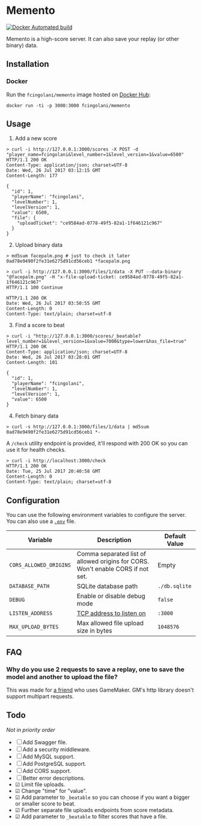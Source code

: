 # Memento

[![Docker Automated build](https://img.shields.io/docker/automated/fcingolani/memento.svg)](https://hub.docker.com/r/fcingolani/memento/)

Memento is a high-score server. It can also save your replay (or other binary) data.

## Installation

### Docker

Run the `fcingolani/memento` image hosted on [Docker Hub](https://hub.docker.com/r/fcingolani/memento/):

```
docker run -ti -p 3000:3000 fcingolani/memento
```

## Usage

1. Add a new score

```
> curl -i http://127.0.0.1:3000/scores -X POST -d "player_name=fcingolani&level_number=1&level_version=1&value=6500"
HTTP/1.1 200 OK
Content-Type: application/json; charset=UTF-8
Date: Wed, 26 Jul 2017 03:12:15 GMT
Content-Length: 177

{
  "id": 1,
  "playerName": "fcingolani",
  "levelNumber": 1,
  "levelVersion": 1,
  "value": 6500,
  "file": {
    "uploadTicket": "ce9584ad-0778-49f5-82a1-1f646121c967"
  }
}
```

2. Upload binary data

```
> md5sum facepalm.png # just to check it later
0ad78e9490f2fe31e6275d91cd56ceb1 *facepalm.png

> curl -i http://127.0.0.1:3000/files/1/data -X PUT --data-binary "@facepalm.png" -H "x-file-upload-ticket: ce9584ad-0778-49f5-82a1-1f646121c967"
HTTP/1.1 100 Continue

HTTP/1.1 200 OK
Date: Wed, 26 Jul 2017 03:50:55 GMT
Content-Length: 0
Content-Type: text/plain; charset=utf-8
```

3. Find a score to beat

```
> curl -i "http://127.0.0.1:3000/scores/_beatable?level_number=1&level_version=1&value=7000&type=lower&has_file=true"
HTTP/1.1 200 OK
Content-Type: application/json; charset=UTF-8
Date: Wed, 26 Jul 2017 03:28:01 GMT
Content-Length: 101

{
  "id": 1,
  "playerName": "fcingolani",
  "levelNumber": 1,
  "levelVersion": 1,
  "value": 6500
}
```

4. Fetch binary data

```
> curl -s http://127.0.0.1:3000/files/1/data | md5sum
0ad78e9490f2fe31e6275d91cd56ceb1 *-
```

A `/check` utility endpoint is provided, it'll respond with 200 OK so you can use it for health checks.

```
> curl -i http://localhost:3000/check
HTTP/1.1 200 OK
Date: Tue, 25 Jul 2017 20:40:58 GMT
Content-Length: 0
Content-Type: text/plain; charset=utf-8
```

## Configuration

You can use the following environment variables to configure the server. You can also use a [`.env`](https://github.com/joho/godotenv) file.

| Variable              | Description | Default Value
|-                      |-            |-
| `CORS_ALLOWED_ORIGINS`  | Comma separated list of allowed origins for CORS. Won't enable CORS if not set. | Empty
| `DATABASE_PATH`         | SQLite database path | `./db.sqlite`
| `DEBUG`                 | Enable or disable debug mode | `false`
| `LISTEN_ADDRESS`        | [TCP address to listen on](https://golang.org/pkg/net/http/#Server) | `:3000`
| `MAX_UPLOAD_BYTES`      | Max allowed file upload size in bytes | `1048576`

## FAQ

### Why do you use 2 requests to save a replay, one to save the model and another to upload the file?

This was made for [a friend](https://martincerdeira.itch.io/) who uses GameMaker. GM's http library doesn't support multipart requests.

## Todo

_Not in priority order_

- ☐ Add Swagger file.
- ☐ Add a security middleware.
- ☐ Add MySQL support.
- ☐ Add PostgreSQL support.
- ☐ Add CORS support.
- ☐ Better error descriptions.
- ☑ Limit file uploads.
- ☑ Change "time" for "value".
- ☑ Add parameter to `_beatable` so you can choose if you want a bigger or smaller score to beat.
- ☑ Further separate file uploads endpoints from score metadata.
- ☑ Add parameter to `_beatable` to filter scores that have a file.